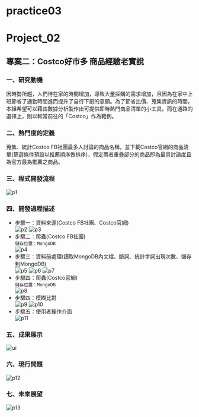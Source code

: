 # practice03
# Project_02

## 專案二：Costco好市多 商品經驗老實說</br>
### 一、研究動機</br>
因時勢所趨，人們待在家的時間增加，導致大量採購的需求增加，且因為在家中上班節省了通勤時間進而提升了自行下廚的意願。為了節省比價、蒐集資訊的時間，本組希望可以藉由數據分析製作出可提供即時熱門商品清單的小工具。而在通路的選擇上，則以較常前往的「Costco」作為範例。</br>

### 二、熱門度的定義</br>
蒐集、統計Costco FB社團最多人討論的商品名稱，並下載Costco官網的商品清單(篩選條件預設以推薦順序做排序)，假定兩者重疊部分的商品即為最具討論度且為官方最為推薦之商品。

### 三、程式開發流程</br>
![p1]()

### 四、開發過程描述</br>
* 步驟一：資料來源(Costco FB社團、Costco官網)</br>
![p2]()
![p3]()
* 步驟二：爬蟲(Costco FB社團)</br>
`儲存位置：MongoDB`</br>
![p4]()
* 步驟三：資料前處理(讀取MongoDB內文檔、斷詞、統計字詞出現次數、儲存到MongoDB)</br>
![p5]()
![p6]()
![p7]()
* 步驟四：爬蟲(Costco官網)</br>
`儲存位置：MongoDB`</br>
![p8]()
* 步驟四：模糊比對</br>
![p9]()
![p10]()
* 步驟五：使用者操作介面</br>
![p11]()
### 五、成果展示</br>
![ui]()
### 六、現行問題</br>
![p12]()
### 七、未來展望</br>
![p13]()
